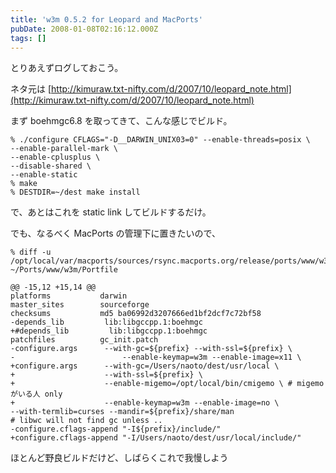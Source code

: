```yaml
---
title: 'w3m 0.5.2 for Leopard and MacPorts'
pubDate: 2008-01-08T02:16:12.000Z
tags: []
---
```


とりあえずログしておこう。

ネタ元は [http://kimuraw.txt-nifty.com/d/2007/10/leopard_note.html](http://kimuraw.txt-nifty.com/d/2007/10/leopard_note.html)

まず boehmgc6.8 を取ってきて、こんな感じでビルド。

```
% ./configure CFLAGS="-D__DARWIN_UNIX03=0" --enable-threads=posix \
--enable-parallel-mark \
--enable-cplusplus \
--disable-shared \
--enable-static
% make
% DESTDIR=~/dest make install
```

で、あとはこれを static link してビルドするだけ。

でも、なるべく MacPorts の管理下に置きたいので、

```
% diff -u /opt/local/var/macports/sources/rsync.macports.org/release/ports/www/w3m/Portfile ~/Ports/www/w3m/Portfile
```

```
@@ -15,12 +15,14 @@
platforms           darwin
master_sites        sourceforge
checksums           md5 ba06992d3207666ed1bf2dcf7c72bf58
-depends_lib         lib:libgccpp.1:boehmgc
+#depends_lib         lib:libgccpp.1:boehmgc
patchfiles          gc_init.patch
-configure.args      --with-gc=${prefix} --with-ssl=${prefix} \
-                        --enable-keymap=w3m --enable-image=x11 \
+configure.args      --with-gc=/Users/naoto/dest/usr/local \
+                    --with-ssl=${prefix} \
+                    --enable-migemo=/opt/local/bin/cmigemo \ # migemo がいる人 only
+                    --enable-keymap=w3m --enable-image=no \
--with-termlib=curses --mandir=${prefix}/share/man
# libwc will not find gc unless ..
-configure.cflags-append "-I${prefix}/include/"
+configure.cflags-append "-I/Users/naoto/dest/usr/local/include/"
```

ほとんど野良ビルドだけど、しばらくこれで我慢しよう

